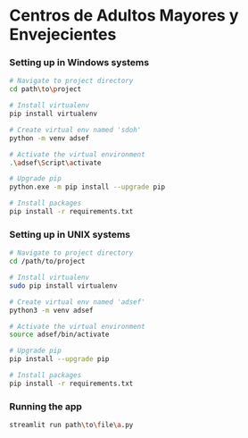 # Centros de Adultos Mayores y Envejecientes

### Setting up in Windows systems

```sh
# Navigate to project directory
cd path\to\project

# Install virtualenv 
pip install virtualenv

# Create virtual env named 'sdoh'
python -m venv adsef

# Activate the virtual environment 
.\adsef\Script\activate

# Upgrade pip 
python.exe -m pip install --upgrade pip

# Install packages
pip install -r requirements.txt
```

### Setting up in UNIX systems
```bash
# Navigate to project directory
cd /path/to/project

# Install virtualenv 
sudo pip install virtualenv 

# Create virtual env named 'adsef'
python3 -m venv adsef

# Activate the virtual environment 
source adsef/bin/activate

# Upgrade pip 
pip install --upgrade pip

# Install packages
pip install -r requirements.txt
```

### Running the app
```sh
streamlit run path\to\file\a.py
```
